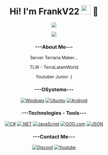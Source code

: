 <div align = "center">

<h1>Hi! I'm FrankV22 <img src="https://raw.githubusercontent.com/iampavangandhi/iampavangandhi/master/gifs/Hi.gif" width="30px"> 🚀</h1>

[![](https://visitcount.itsvg.in/api?id=itsfrankv22&icon=5&color=8)](https://visitcount.itsvg.in)

![](https://github-readme-stats.vercel.app/api?username=itsfrankv22&theme=dark&hide_border=true&include_all_commits=false&count_private=false)<br/>


### ---About Me---
Server Terraria Maker...

TLW  -  TerraLatamWorld

Youtuber Junior :)


### ---OSystems---
[![Windows](https://custom-icon-badges.demolab.com/badge/Windows-0078D6?logo=windows11&logoColor=white)](#)
[![Ubuntu](https://img.shields.io/badge/Ubuntu-E95420?logo=ubuntu&logoColor=white)](#)
[![Android](https://img.shields.io/badge/Android-3DDC84?logo=android&logoColor=white)](#)

### ---Technologies - Tools---
[![C#](https://custom-icon-badges.demolab.com/badge/C%23-%23239120.svg?logo=cshrp&logoColor=white)](#)
[![.NET](https://img.shields.io/badge/.NET-512BD4?logo=dotnet&logoColor=fff)](#)
[![JavaScript](https://img.shields.io/badge/JavaScript-F7DF1E?logo=javascript&logoColor=000)](#)
[![GOG.com](https://img.shields.io/badge/GOG.com-86328A?logo=gogdotcom&logoColor=fff)](#)
[![JSON](https://img.shields.io/badge/JSON-000?logo=json&logoColor=fff)](#)

### ---Contact Me---
<a href="https://discord.com/invite/qdBSvagzPz"><img alt="Discord" src="https://img.shields.io/badge/Discord-%235865F2.svg?&logo=discord&logoColor=white"></a>
<a href="https://www.youtube.com/@FrankV22"><img alt="Youtube" src="https://img.shields.io/badge/YouTube-%23FF0000.svg?logo=YouTube&logoColor=white"></a>

</div>
